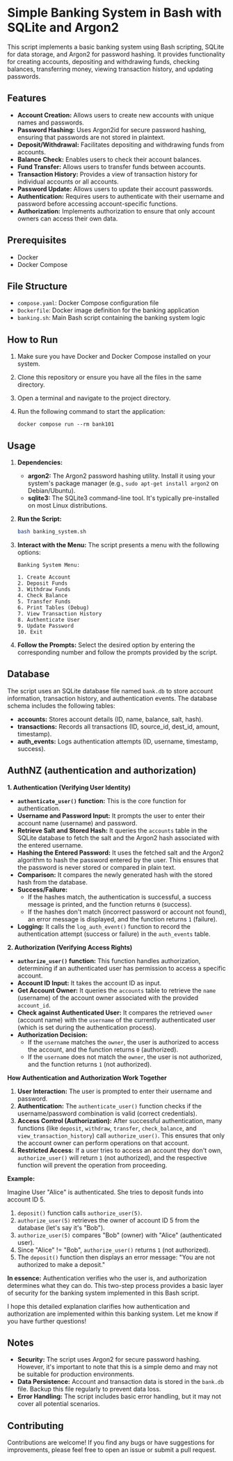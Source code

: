 # Simple Banking System in Bash with SQLite and Argon2

This script implements a basic banking system using Bash scripting, SQLite for data storage, and Argon2 for password hashing. It provides functionality for creating accounts, depositing and withdrawing funds, checking balances, transferring money, viewing transaction history, and updating passwords.

## Features

* **Account Creation:** Allows users to create new accounts with unique names and passwords.
* **Password Hashing:** Uses Argon2id for secure password hashing, ensuring that passwords are not stored in plaintext.
* **Deposit/Withdrawal:** Facilitates depositing and withdrawing funds from accounts.
* **Balance Check:** Enables users to check their account balances.
* **Fund Transfer:** Allows users to transfer funds between accounts.
* **Transaction History:** Provides a view of transaction history for individual accounts or all accounts.
* **Password Update:** Allows users to update their account passwords.
* **Authentication:** Requires users to authenticate with their username and password before accessing account-specific functions.
* **Authorization:** Implements authorization to ensure that only account owners can access their own data.


## Prerequisites

- Docker
- Docker Compose

## File Structure

- `compose.yaml`: Docker Compose configuration file
- `Dockerfile`: Docker image definition for the banking application
- `banking.sh`: Main Bash script containing the banking system logic

## How to Run

1. Make sure you have Docker and Docker Compose installed on your system.
2. Clone this repository or ensure you have all the files in the same directory.
3. Open a terminal and navigate to the project directory.
4. Run the following command to start the application:

   ```
   docker compose run --rm bank101
   ```

## Usage

1. **Dependencies:**
   - **argon2:** The Argon2 password hashing utility. Install it using your system's package manager (e.g., `sudo apt-get install argon2` on Debian/Ubuntu).
   - **sqlite3:** The SQLite3 command-line tool. It's typically pre-installed on most Linux distributions.

2. **Run the Script:**
   ```bash
   bash banking_system.sh 
   ```

3. **Interact with the Menu:**
   The script presents a menu with the following options:
   ```
   Banking System Menu:

   1. Create Account
   2. Deposit Funds
   3. Withdraw Funds
   4. Check Balance
   5. Transfer Funds
   6. Print Tables (Debug)
   7. View Transaction History
   8. Authenticate User
   9. Update Password
   10. Exit
   ```

4. **Follow the Prompts:**
   Select the desired option by entering the corresponding number and follow the prompts provided by the script.

## Database

The script uses an SQLite database file named `bank.db` to store account information, transaction history, and authentication events. The database schema includes the following tables:

* **accounts:** Stores account details (ID, name, balance, salt, hash).
* **transactions:** Records all transactions (ID, source_id, dest_id, amount, timestamp).
* **auth_events:** Logs authentication attempts (ID, username, timestamp, success).

## AuthNZ (authentication and authorization)

**1. Authentication (Verifying User Identity)**

   - **`authenticate_user()` function:** This is the core function for authentication. 
   - **Username and Password Input:**  It prompts the user to enter their account name (username) and password.
   - **Retrieve Salt and Stored Hash:** It queries the `accounts` table in the SQLite database to fetch the salt and the Argon2 hash associated with the entered username.
   - **Hashing the Entered Password:** It uses the fetched salt and the Argon2 algorithm to hash the password entered by the user. This ensures that the password is never stored or compared in plain text.
   - **Comparison:** It compares the newly generated hash with the stored hash from the database.
   - **Success/Failure:**
      - If the hashes match, the authentication is successful, a success message is printed, and the function returns `0` (success). 
      - If the hashes don't match (incorrect password or account not found), an error message is displayed, and the function returns `1` (failure).
   - **Logging:**  It calls the `log_auth_event()` function to record the authentication attempt (success or failure) in the `auth_events` table.

**2. Authorization (Verifying Access Rights)**

   - **`authorize_user()` function:** This function handles authorization, determining if an authenticated user has permission to access a specific account. 
   - **Account ID Input:** It takes the account ID as input.
   - **Get Account Owner:** It queries the `accounts` table to retrieve the `name` (username) of the account owner associated with the provided `account_id`.
   - **Check against Authenticated User:** It compares the retrieved `owner` (account name) with the `username` of the currently authenticated user (which is set during the authentication process).
   - **Authorization Decision:**
      - If the `username` matches the `owner`, the user is authorized to access the account, and the function returns `0` (authorized).
      - If the `username` does not match the `owner`, the user is not authorized, and the function returns `1` (not authorized).


**How Authentication and Authorization Work Together**

1. **User Interaction:** The user is prompted to enter their username and password.
2. **Authentication:** The `authenticate_user()` function checks if the username/password combination is valid (correct credentials).
3. **Access Control (Authorization):** After successful authentication, many functions (like `deposit`, `withdraw`, `transfer`, `check_balance`, and `view_transaction_history`) call `authorize_user()`. This ensures that only the account owner can perform operations on that account.
4. **Restricted Access:** If a user tries to access an account they don't own, `authorize_user()` will return `1` (not authorized), and the respective function will prevent the operation from proceeding.


**Example:**

Imagine User "Alice" is authenticated. She tries to deposit funds into account ID 5. 

1. `deposit()` function calls `authorize_user(5)`.
2. `authorize_user(5)` retrieves the owner of account ID 5 from the database (let's say it's "Bob").
3. `authorize_user(5)` compares "Bob" (owner) with "Alice" (authenticated user).
4. Since "Alice" != "Bob", `authorize_user()` returns `1` (not authorized).
5. The `deposit()` function then displays an error message: "You are not authorized to make a deposit."


**In essence:** Authentication verifies who the user is, and authorization determines what they can do. This two-step process provides a basic layer of security for the banking system implemented in this Bash script.

I hope this detailed explanation clarifies how authentication and authorization are implemented within this banking system. Let me know if you have further questions! 



## Notes

* **Security:** The script uses Argon2 for secure password hashing. However, it's important to note that this is a simple demo and may not be suitable for production environments.
* **Data Persistence:** Account and transaction data is stored in the `bank.db` file. Backup this file regularly to prevent data loss.
* **Error Handling:** The script includes basic error handling, but it may not cover all potential scenarios.

## Contributing

Contributions are welcome! If you find any bugs or have suggestions for improvements, please feel free to open an issue or submit a pull request.


